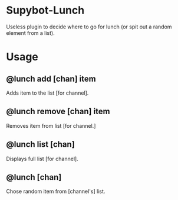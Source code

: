 Supybot-Lunch
=============
Useless plugin to decide where to go for lunch (or spit out a random element from a list).

Usage
=====
## @lunch add [chan] item
Adds item to the list [for channel].
## @lunch remove [chan] item
Removes item from list [for channel.]
## @lunch list [chan]
Displays full list [for channel].
## @lunch [chan]
Chose random item from [channel's] list.
